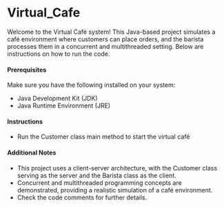 # Virtual_Cafe
Welcome to the Virtual Café system! This Java-based project simulates a café environment where customers can place orders, and the barista processes them in a concurrent and multithreaded setting. Below are instructions on how to run the code.

#### Prerequisites
Make sure you have the following installed on your system:

* Java Development Kit (JDK)
* Java Runtime Environment (JRE)
  
#### Instructions
* Run the Customer class main method to start the virtual café

#### Additional Notes
* This project uses a client-server architecture, with the Customer class serving as the server and the Barista class as the client.
* Concurrent and multithreaded programming concepts are demonstrated, providing a realistic simulation of a café environment.
* Check the code comments for further details.
